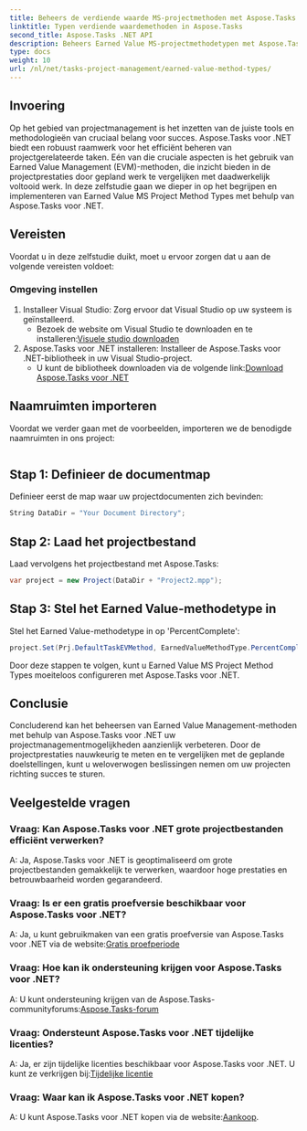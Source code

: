```yaml
---
title: Beheers de verdiende waarde MS-projectmethoden met Aspose.Tasks
linktitle: Typen verdiende waardemethoden in Aspose.Tasks
second_title: Aspose.Tasks .NET API
description: Beheers Earned Value MS-projectmethodetypen met Aspose.Tasks voor .NET. Verbeter moeiteloos de efficiëntie van projectbeheer.
type: docs
weight: 10
url: /nl/net/tasks-project-management/earned-value-method-types/
---
```

## Invoering
Op het gebied van projectmanagement is het inzetten van de juiste tools en methodologieën van cruciaal belang voor succes. Aspose.Tasks voor .NET biedt een robuust raamwerk voor het efficiënt beheren van projectgerelateerde taken. Eén van die cruciale aspecten is het gebruik van Earned Value Management (EVM)-methoden, die inzicht bieden in de projectprestaties door gepland werk te vergelijken met daadwerkelijk voltooid werk. In deze zelfstudie gaan we dieper in op het begrijpen en implementeren van Earned Value MS Project Method Types met behulp van Aspose.Tasks voor .NET.
## Vereisten
Voordat u in deze zelfstudie duikt, moet u ervoor zorgen dat u aan de volgende vereisten voldoet:
### Omgeving instellen
1. Installeer Visual Studio: Zorg ervoor dat Visual Studio op uw systeem is geïnstalleerd.
   -  Bezoek de website om Visual Studio te downloaden en te installeren:[Visuele studio downloaden](https://visualstudio.microsoft.com/downloads/)
2. Aspose.Tasks voor .NET installeren: Installeer de Aspose.Tasks voor .NET-bibliotheek in uw Visual Studio-project.
   -  U kunt de bibliotheek downloaden via de volgende link:[Download Aspose.Tasks voor .NET](https://releases.aspose.com/tasks/net/)

## Naamruimten importeren
Voordat we verder gaan met de voorbeelden, importeren we de benodigde naamruimten in ons project:
```csharp

```

## Stap 1: Definieer de documentmap
Definieer eerst de map waar uw projectdocumenten zich bevinden:
```csharp
String DataDir = "Your Document Directory";
```
## Stap 2: Laad het projectbestand
Laad vervolgens het projectbestand met Aspose.Tasks:
```csharp
var project = new Project(DataDir + "Project2.mpp");
```
## Stap 3: Stel het Earned Value-methodetype in
Stel het Earned Value-methodetype in op 'PercentComplete':
```csharp
project.Set(Prj.DefaultTaskEVMethod, EarnedValueMethodType.PercentComplete);
```
Door deze stappen te volgen, kunt u Earned Value MS Project Method Types moeiteloos configureren met Aspose.Tasks voor .NET.

## Conclusie
Concluderend kan het beheersen van Earned Value Management-methoden met behulp van Aspose.Tasks voor .NET uw projectmanagementmogelijkheden aanzienlijk verbeteren. Door de projectprestaties nauwkeurig te meten en te vergelijken met de geplande doelstellingen, kunt u weloverwogen beslissingen nemen om uw projecten richting succes te sturen.
## Veelgestelde vragen
### Vraag: Kan Aspose.Tasks voor .NET grote projectbestanden efficiënt verwerken?
A: Ja, Aspose.Tasks voor .NET is geoptimaliseerd om grote projectbestanden gemakkelijk te verwerken, waardoor hoge prestaties en betrouwbaarheid worden gegarandeerd.
### Vraag: Is er een gratis proefversie beschikbaar voor Aspose.Tasks voor .NET?
A: Ja, u kunt gebruikmaken van een gratis proefversie van Aspose.Tasks voor .NET via de website:[Gratis proefperiode](https://releases.aspose.com/)
### Vraag: Hoe kan ik ondersteuning krijgen voor Aspose.Tasks voor .NET?
 A: U kunt ondersteuning krijgen van de Aspose.Tasks-communityforums:[Aspose.Tasks-forum](https://forum.aspose.com/c/tasks/15)
### Vraag: Ondersteunt Aspose.Tasks voor .NET tijdelijke licenties?
 A: Ja, er zijn tijdelijke licenties beschikbaar voor Aspose.Tasks voor .NET. U kunt ze verkrijgen bij:[Tijdelijke licentie](https://purchase.aspose.com/temporary-license/)
### Vraag: Waar kan ik Aspose.Tasks voor .NET kopen?
 A: U kunt Aspose.Tasks voor .NET kopen via de website:[Aankoop](https://purchase.aspose.com/buy).